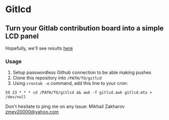 # Gitlcd

## Turn your Gitlab contribution board into a simple LCD panel

Hopefully, we'll see results [here](https://github.com/idfreech)

### Usage

1. Setup passwordless Github connection to be able making pushes
2. Clone this repository into `/PATH/TO/gitlcd`
3. Using `crontab -e` command, add this line to your cron:

`59 23 * * * cd /PATH/TO/gitlcd && awk -f gitlcd.awk gitlcd.mtx > /dev/null`

Don't hesitate to ping me on any issue: Mikhail Zakharov <zmey20000@yahoo.com>
